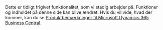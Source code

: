 Dette er tidligt frigivet funktionalitet, som vi stadig arbejder på. Funktioner og indholdet på denne side kan blive ændret. Hvis du vil vide, hvad der kommer, kan du se [Produktbemærkninger til Microsoft Dynamics 365 Business Central](https://go.microsoft.com/fwlink/?linkid=2047422).
